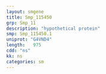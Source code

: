 ```yaml
---
layout: smgene
title: Smp_115450
grp: Smp_11
description: "hypothetical protein"
smp: Smp_115450.1
uniprot: "G4VND4"
length:   975
cdd: "ns"
kk: ns
categories: sm
---
```

